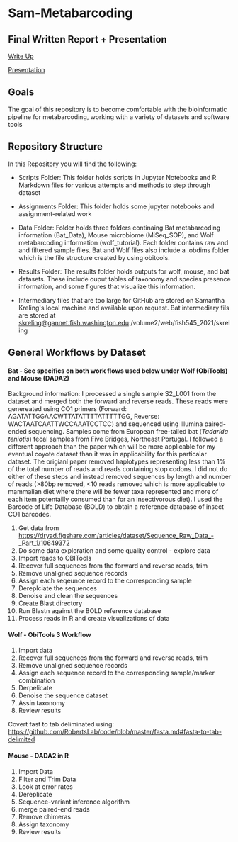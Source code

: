 # Sam-Metabarcoding

## Final Written Report + Presentation
[Write Up](https://github.com/fish546-2021/Sam-Metabarcoding/blob/main/Assignments/FinalWriteUp.md)

[Presentation](https://docs.google.com/presentation/d/16qDp5F9E2PU1-eJhkUdx4n79HiVpTWdA-55Cm6JgZXU/edit?usp=sharing)


## Goals

The goal of this repository is to become comfortable with the bioinformatic pipeline for metabarcoding, working with a variety of datasets and software tools

## Repository Structure

In this Repository you will find the following:

- Scripts Folder: This folder holds scripts in Jupyter Notebooks and R Markdown files for various attempts and methods to step through dataset
- Assignments Folder: This folder holds some jupyter notebooks and assignment-related work
- Data Folder: Folder holds three folders continaing Bat metabarcoding information (Bat_Data), Mouse microbiome (MiSeq_SOP), and Wolf metabarcoding information (wolf_tutorial). Each folder contains raw and and filtered sample files. Bat and Wolf files also include a .obdims folder which is the file structure created by using obitools.
- Results Folder: The results folder holds outputs for wolf, mouse, and bat datasets. These include ouput tables of taxonomy and species presence information, and some figures that visualize this information.

- Intermediary files that are too large for GitHub are stored on Samantha Kreling's local machine and available upon request. Bat intermediary fils are stored at skreling@gannet.fish.washington.edu:/volume2/web/fish545_2021/skreling

## General Workflows by Dataset

#### Bat - See specifics on both work flows used below under Wolf (ObiTools) and Mouse (DADA2) 

Background information: I processed a single sample S2_L001 from the dataset and merged both the forward and reverse reads. These reads were genereated using CO1 primers (Forward: AGATATTGGAACWTTATATTTTATTTTTGG, Reverse: WACTAATCAATTWCCAAATCCTCC) and sequenced using Illumina paired-ended sequencing. Samples come from European free-tailed bat (*Tadarida teniotis*) fecal samples from Five Bridges, Northeast Portugal. I followed a different approach than the paper which will be more applicable for my eventual coyote dataset than it was in applicability for this particalar dataset. The origianl paper removed haplotypes representing less than 1% of the total number of reads and reads containing stop codons. I did not do either of these steps and instead removed sequences by length and number of reads (>80bp removed, <10 reads removed which is more applicable to mammalian diet where there will be fewer taxa represented and more of each item potentailly consumed than for an insectivorous diet). I used the Barcode of Life Database (BOLD) to obtain a reference database of insect CO1 barcodes.

1. Get data from https://dryad.figshare.com/articles/dataset/Sequence_Raw_Data_-_Part_1/10649372
2. Do some data exploration and some quality control - explore data
3. Import reads to OBITools
4. Recover full sequences from the forward and reverse reads, trim
5. Remove unaligned sequence records
6. Assign each seqeunce record to the corresponding sample 
7. Dereplciate the sequences
8. Denoise and clean the sequences
9. Create Blast directory
10. Run Blastn against the BOLD reference database
11. Process reads in R and create visualizations of data


#### Wolf - ObiTools 3 Workflow 

1. Import data
2. Recover full sequences from the forward and reverse reads, trim
3. Remove unaligned sequence records
4. Assign each sequence record to the corresponding sample/marker combination
5. Derpelicate
6. Denoise the sequence dataset
7. Assin taxonomy
8. Review results

Covert fast to tab deliminated using: https://github.com/RobertsLab/code/blob/master/fasta.md#fasta-to-tab-delimited
#### Mouse - DADA2 in R 

1. Import Data
2. Filter and Trim Data
3. Look at error rates
4. Dereplicate
5. Sequence-variant inference algorithm
6. merge paired-end reads
7. Remove chimeras
8. Assign taxonomy
9. Review results
